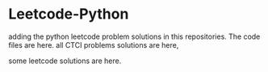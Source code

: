 # Leetcode-Python
adding the python leetcode problem solutions in this repositories. 
The code files are here.
all CTCI problems solutions are here,

some leetcode solutions are here.


































































































































































































































































































































































































































































































































































































































































































































































































































































































































































































































































































































































































































































